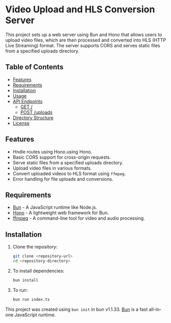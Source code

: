 # Video Upload and HLS Conversion Server

This project sets up a web server using Bun and Hono that allows users to upload video files, which are then processed and converted into HLS (HTTP Live Streaming) format. The server supports CORS and serves static files from a specified uploads directory.

## Table of Contents

- [Features](#features)
- [Requirements](#requirements)
- [Installation](#installation)
- [Usage](#usage)
- [API Endpoints](#api-endpoints)
  - [GET /](#get-)
  - [POST /uploads](#post-uploads)
- [Directory Structure](#directory-structure)
- [License](#license)

## Features

- Hndle routes using Hono.using Hono.
- Basic CORS support for cross-origin requests.
- Serve static files from a specified uploads directory.
- Upload video files in various formats.
- Convert uploaded videos to HLS format using `ffmpeg`.
- Error handling for file uploads and conversions.

## Requirements

- [Bun](https://bun.sh/) - A JavaScript runtime like Node.js.
- [Hono](https://hono.dev/) - A lightweight web framework for Bun.
- [ffmpeg](https://ffmpeg.org/) - A command-line tool for video and audio processing.

## Installation

1. Clone the repository:

   ```bash
   git clone <repository-url>
   cd <repository-directory>
   ```

2. To install dependencies:

   ```bash
   bun install
   ```

3. To run:

   ```bash
   bun run index.ts
   ```

This project was created using `bun init` in bun v1.1.33. [Bun](https://bun.sh) is a fast all-in-one JavaScript runtime.
